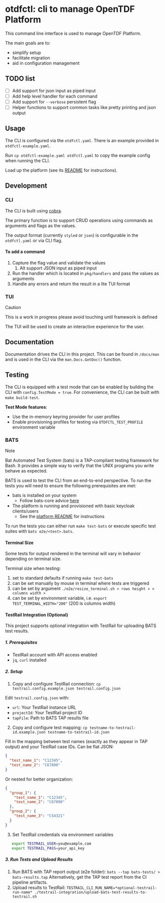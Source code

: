 # otdfctl: cli to manage OpenTDF Platform

This command line interface is used to manage OpenTDF Platform.

The main goals are to:

- simplify setup
- facilitate migration
- aid in configuration management

## TODO list

- [ ] Add support for json input as piped input
- [ ] Add help level handler for each command
- [ ] Add support for `--verbose` persistent flag
- [ ] Helper functions to support common tasks like pretty printing and json output

## Usage

The CLI is configured via the `otdfctl.yaml`. There is an example provided in `otdfctl-example.yaml`.

Run `cp otdfctl-example.yaml otdfctl.yaml` to copy the example config when running the CLI.

Load up the platform (see its [README](https://github.com/opentdf/platform?tab=readme-ov-file#run) for instructions).

## Development

### CLI

The CLI is built using [cobra](https://cobra.dev/).

The primary function is to support CRUD operations using commands as arguments and flags as the values.

The output format (currently `styled` or `json`) is configurable in the `otdfctl.yaml` or via CLI flag.

#### To add a command

1. Capture the flag value and validate the values
   1. Alt support JSON input as piped input
2. Run the handler which is located in `pkg/handlers` and pass the values as arguments
3. Handle any errors and return the result in a lite TUI format

### TUI

> [!CAUTION]
> This is a work in progress please avoid touching until framework is defined

The TUI will be used to create an interactive experience for the user.

## Documentation

Documentation drives the CLI in this project. This can be found in `/docs/man` and is used in the
CLI via the `man.Docs.GetDoc()` function.

## Testing

The CLI is equipped with a test mode that can be enabled by building the CLI with `config.TestMode = true`.
For convenience, the CLI can be built with `make build-test`.

**Test Mode features**:

- Use the in-memory keyring provider for user profiles
- Enable provisioning profiles for testing via `OTDFCTL_TEST_PROFILE` environment variable

### BATS

> [!NOTE]
> Bat Automated Test System (bats) is a TAP-compliant testing framework for Bash. It provides a simple way to verify that the UNIX programs you write behave as expected.

BATS is used to test the CLI from an end-to-end perspective. To run the tests you will need to ensure the following
prerequisites are met:

- bats is installed on your system
  - Follow bats-core advice [here](https://github.com/bats-core/homebrew-bats-core?tab=readme-ov-file#homebrew-bats-core)
- The platform is running and provisioned with basic keycloak clients/users
  - See the [platform README](https://github.com/opentdf/platform) for instructions

To run the tests you can either run `make test-bats` or execute specific test suites with `bats e2e/<test>.bats`.

#### Terminal Size

Some tests for output rendered in the terminal will vary in behavior depending on terminal size.

Terminal size when testing:

1. set to standard defaults if running `make test-bats`
2. can be set manually by mouse in terminal where tests are triggered
3. can be set by argument `./e2e/resize_terminal.sh < rows height > < columns width >`
4. can be set by environment variable, i.e. `export TEST_TERMINAL_WIDTH="200"` (200 is columns width)

#### TestRail Integration (Optional)

This project supports optional integration with TestRail for uploading BATS test results.

##### 1. Prerequisites

- TestRail account with API access enabled
- `jq`, `curl` installed

##### 2. Setup

1. Copy and configure TestRail connection: 
`cp testrail.config.example.json testrail.config.json`

  Edit `testrail.config.json` with:
  - `url`: Your TestRail instance URL
  - `projectId`: Your TestRail project ID 
  - `tapFile`: Path to BATS TAP results file 

2. Copy and configure test mapping:
  `cp testname-to-testrail-id.example.json testname-to-testrail-id.json`

Fill in the mapping between test names (exactly as they appear in TAP output) and your TestRail case IDs.
Can be flat JSON:
```json
{
  "test_name_1": "C12345",
  "test_name_2": "C67890"
}
```
Or nested for better organization:
```json
{
  "group_1": {
    "test_name_1": "C12345",
    "test_name_2": "C67890"
  },
  "group_2": {
    "test_name_3": "C54321"
  }
}
```

3. Set TestRail credentials via environment variables
```bash
   export TESTRAIL_USER=you@example.com
   export TESTRAIL_PASS=your_api_key
```

##### 3. Run Tests and Upload Results

1. Run BATS with TAP report output (e2e folder): `bats --tap bats-tests/ > bats-results.tap`
Alternatively, get the TAP test report from the CI pipeline artifacts.
2. Upload results to TestRail:
`TESTRAIL_CLI_RUN_NAME=*optional-testrail-run-name* ./testrail-integration/upload-bats-test-results-to-testrail.sh`




